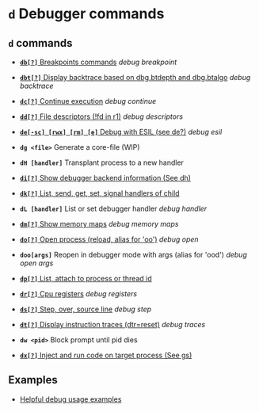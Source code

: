 <!-- TITLE: d -->

#  **`d`** Debugger commands
## `d` commands

- [ **`db[?]`** Breakpoints commands](/options/d/db) _debug breakpoint_

- [ **`dbt[?]`** Display backtrace based on dbg.btdepth and dbg.btalgo](/options/d/dbt) _debug backtrace_

- [ **`dc[?]`** Continue execution](/options/d/dc) _debug continue_

- [ **`dd[?]`** File descriptors (!fd in r1)](/options/d/dd) _debug descriptors_

- [ **`de[-sc] [rwx] [rm] [e]`** Debug with ESIL (see de?)](/options/d/de) _debug esil_

- **`dg <file>`** Generate a core-file (WIP)
- **`dH [handler]`** Transplant process to a new handler

- [ **`di[?]`** Show debugger backend information (See dh)](/options/d/di)

- [ **`dk[?]`** List, send, get, set, signal handlers of child](/options/d/dk)

- **`dL [handler]`** List or set debugger handler _debug handler_

- [ **`dm[?]`** Show memory maps](/options/d/dm) _debug memory maps_

- [ **`do[?]`** Open process (reload, alias for 'oo')](/options/d/do) _debug open_

- **`doo[args]`** Reopen in debugger mode with args (alias for 'ood') _debug open args_

- [ **`dp[?]`** List, attach to process or thread id](/options/d/dp)

- [ **`dr[?]`** Cpu registers](/options/d/dr) _debug registers_

- [ **`ds[?]`** Step, over, source line](/options/d/ds) _debug step_

- [ **`dt[?]`** Display instruction traces (dtr=reset)](/options/d/dt) _debug traces_

- **`dw <pid>`** Block prompt until pid dies

- [ **`dx[?]`** Inject and run code on target process (See gs)](/options/d/dx)

## Examples
- [Helpful debug usage examples](/home/misc/usage-examples#debug)

<p hidden>db dbt dc dd de dg dH di dk dL dm do doo dp dr ds dt dw dx</p>